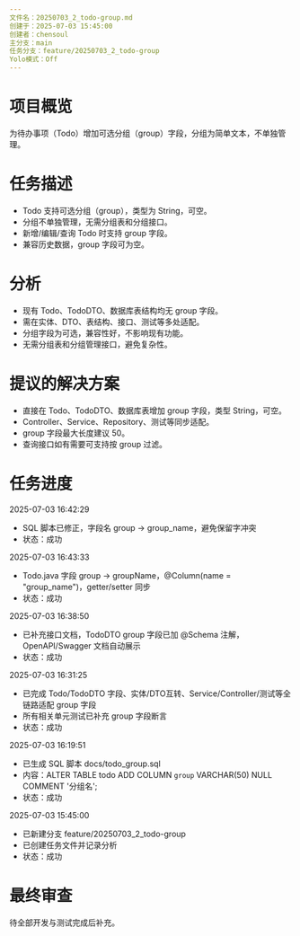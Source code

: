 ```yaml
---
文件名：20250703_2_todo-group.md
创建于：2025-07-03 15:45:00
创建者：chensoul
主分支：main
任务分支：feature/20250703_2_todo-group
Yolo模式：Off
---
```


# 项目概览

为待办事项（Todo）增加可选分组（group）字段，分组为简单文本，不单独管理。

# 任务描述

- Todo 支持可选分组（group），类型为 String，可空。
- 分组不单独管理，无需分组表和分组接口。
- 新增/编辑/查询 Todo 时支持 group 字段。
- 兼容历史数据，group 字段可为空。

# 分析

- 现有 Todo、TodoDTO、数据库表结构均无 group 字段。
- 需在实体、DTO、表结构、接口、测试等多处适配。
- 分组字段为可选，兼容性好，不影响现有功能。
- 无需分组表和分组管理接口，避免复杂性。

# 提议的解决方案

- 直接在 Todo、TodoDTO、数据库表增加 group 字段，类型 String，可空。
- Controller、Service、Repository、测试等同步适配。
- group 字段最大长度建议 50。
- 查询接口如有需要可支持按 group 过滤。

# 任务进度

2025-07-03 16:42:29
- SQL 脚本已修正，字段名 group → group_name，避免保留字冲突
- 状态：成功

2025-07-03 16:43:33
- Todo.java 字段 group → groupName，@Column(name = "group_name")，getter/setter 同步
- 状态：成功

2025-07-03 16:38:50
- 已补充接口文档，TodoDTO group 字段已加 @Schema 注解，OpenAPI/Swagger 文档自动展示
- 状态：成功

2025-07-03 16:31:25
- 已完成 Todo/TodoDTO 字段、实体/DTO互转、Service/Controller/测试等全链路适配 group 字段
- 所有相关单元测试已补充 group 字段断言
- 状态：成功

2025-07-03 16:19:51
- 已生成 SQL 脚本 docs/todo_group.sql
- 内容：ALTER TABLE todo ADD COLUMN `group` VARCHAR(50) NULL COMMENT '分组名';
- 状态：成功

2025-07-03 15:45:00
- 已新建分支 feature/20250703_2_todo-group
- 已创建任务文件并记录分析
- 状态：成功

# 最终审查

待全部开发与测试完成后补充。
